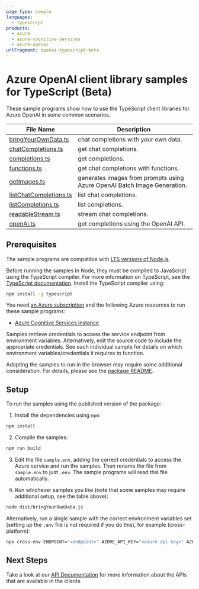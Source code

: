 ```yaml
---
page_type: sample
languages:
  - typescript
products:
  - azure
  - azure-cognitive-services
  - azure-openai
urlFragment: openai-typescript-beta
---
```


# Azure OpenAI client library samples for TypeScript (Beta)

These sample programs show how to use the TypeScript client libraries for Azure OpenAI in some common scenarios.

| **File Name**                                 | **Description**                                                          |
| --------------------------------------------- | ------------------------------------------------------------------------ |
| [bringYourOwnData.ts][bringyourowndata]       | chat completions with your own data.                                     |
| [chatCompletions.ts][chatcompletions]         | get chat completions.                                                    |
| [completions.ts][completions]                 | get completions.                                                         |
| [functions.ts][functions]                     | get chat completions with functions.                                     |
| [getImages.ts][getimages]                     | generates images from prompts using Azure OpenAI Batch Image Generation. |
| [listChatCompletions.ts][listchatcompletions] | list chat completions.                                                   |
| [listCompletions.ts][listcompletions]         | list completions.                                                        |
| [readableStream.ts][readablestream]           | stream chat completions.                                                 |
| [openAi.ts][openai]                           | get completions using the OpenAI API.                                    |

## Prerequisites

The sample programs are compatible with [LTS versions of Node.js](https://github.com/nodejs/release#release-schedule).

Before running the samples in Node, they must be compiled to JavaScript using the TypeScript compiler. For more information on TypeScript, see the [TypeScript documentation][typescript]. Install the TypeScript compiler using:

```bash
npm install -g typescript
```

You need [an Azure subscription][freesub] and the following Azure resources to run these sample programs:

- [Azure Cognitive Services instance][createinstance_azurecognitiveservicesinstance]

Samples retrieve credentials to access the service endpoint from environment variables. Alternatively, edit the source code to include the appropriate credentials. See each individual sample for details on which environment variables/credentials it requires to function.

Adapting the samples to run in the browser may require some additional consideration. For details, please see the [package README][package].

## Setup

To run the samples using the published version of the package:

1. Install the dependencies using `npm`:

```bash
npm install
```

2. Compile the samples:

```bash
npm run build
```

3. Edit the file `sample.env`, adding the correct credentials to access the Azure service and run the samples. Then rename the file from `sample.env` to just `.env`. The sample programs will read this file automatically.

4. Run whichever samples you like (note that some samples may require additional setup, see the table above):

```bash
node dist/bringYourOwnData.js
```

Alternatively, run a single sample with the correct environment variables set (setting up the `.env` file is not required if you do this), for example (cross-platform):

```bash
npx cross-env ENDPOINT="<endpoint>" AZURE_API_KEY="<azure api key>" AZURE_SEARCH_ENDPOINT="<azure search endpoint>" AZURE_SEARCH_KEY="<azure search key>" AZURE_SEARCH_INDEX="<azure search index>" node dist/bringYourOwnData.js
```

## Next Steps

Take a look at our [API Documentation][apiref] for more information about the APIs that are available in the clients.

[bringyourowndata]: https://github.com/Azure/azure-sdk-for-js/blob/main/sdk/openai/openai/samples/v1-beta/typescript/src/bringYourOwnData.ts
[chatcompletions]: https://github.com/Azure/azure-sdk-for-js/blob/main/sdk/openai/openai/samples/v1-beta/typescript/src/chatCompletions.ts
[completions]: https://github.com/Azure/azure-sdk-for-js/blob/main/sdk/openai/openai/samples/v1-beta/typescript/src/completions.ts
[functions]: https://github.com/Azure/azure-sdk-for-js/blob/main/sdk/openai/openai/samples/v1-beta/typescript/src/functions.ts
[getimages]: https://github.com/Azure/azure-sdk-for-js/blob/main/sdk/openai/openai/samples/v1-beta/typescript/src/getImages.ts
[listchatcompletions]: https://github.com/Azure/azure-sdk-for-js/blob/main/sdk/openai/openai/samples/v1-beta/typescript/src/listChatCompletions.ts
[listcompletions]: https://github.com/Azure/azure-sdk-for-js/blob/main/sdk/openai/openai/samples/v1-beta/typescript/src/listCompletions.ts
[readablestream]: https://github.com/Azure/azure-sdk-for-js/blob/main/sdk/openai/openai/samples/v1-beta/typescript/src/readableStream.ts
[openai]: https://github.com/Azure/azure-sdk-for-js/blob/main/sdk/openai/openai/samples/v1-beta/typescript/src/openAi.ts
[apiref]: https://docs.microsoft.com/javascript/api/@azure/openai
[freesub]: https://azure.microsoft.com/free/
[createinstance_azurecognitiveservicesinstance]: https://learn.microsoft.com/azure/cognitive-services/openai/how-to/create-resource
[package]: https://github.com/Azure/azure-sdk-for-js/tree/main/sdk/openai/openai/README.md
[typescript]: https://www.typescriptlang.org/docs/home.html
